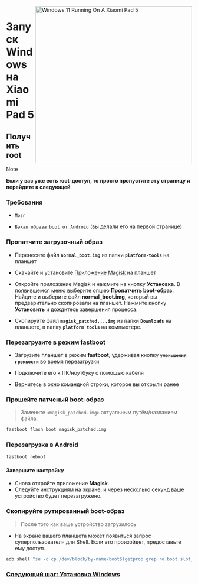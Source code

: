 
<img align="right" src="https://raw.githubusercontent.com/erdilS/Port-Windows-11-Xiaomi-Pad-5/main/nabu.png" width="425" alt="Windows 11 Running On A Xiaomi Pad 5">


# Запуск Windows на Xiaomi Pad 5

## Получить root
> [!NOTE]
> **Если у вас уже есть root-доступ, то просто пропустите эту страницу и перейдите к следующей**

### Требования
- ```Мозг```

- [```Бэкап образа boot от Android```](/guide/English/1-partition-en.md#Make-a-backup-of-your-existing-boot-image) (вы делали его на первой странице)

### Пропатчите загрузочный образ

- Перенесите файл **`normal_boot.img`** из папки **`platform-tools`** на планшет 

- Скачайте и установите [Приложение Magisk](https://github.com/topjohnwu/Magisk/releases/latest) на планшет
  
- Откройте приложение Magisk и нажмите на кнопку **Установка**. В появившемся меню выберите опцию **Пропатчить boot-образ**. Найдите и выберите файл **normal_boot.img**, который вы предварительно скопировали на планшет. Нажмите кнопку **Установить** и дождитесь завершения процесса.
  
- Скопируйте файл **`magisk_patched....img`** из папки **`Downloads`** на планшете, в папку **`platform tools`** на компьютере. 

### Перезагрузите в режим fastboot
- Загрузите планшет в режим **fastboot**, удерживая кнопку **`уменьшения громкости`** во время перезагрузки

- Подключите его к ПК/ноутбуку с помощью кабеля

- Вернитесь в окно командной строки, которое вы открыли ранее
 

### Прошейте патченый boot-образ
> Замените `<magisk_patched.img>` актуальным путём/названием файла.
```cmd
fastboot flash boot magisk_patched.img
```

### Перезагрузка в Android
```cmd
fastboot reboot
```

#### Завершите настройку 
- Снова откройте приложение **Magisk**.
- Следуйте инструкциям на экране, и через несколько секунд ваше устройство будет перезагружено.

### Скопируйте рутированный boot-образ 
> После того как ваше устройство загрузилось 

- На экране вашего планшета может появиться запрос суперпользователя для Shell. Если это произойдет, предоставьте ему доступ.
```cmd
adb shell "su -c cp /dev/block/by-name/boot$(getprop grep ro.boot.slot_suffix) /sdcard/rooted_boot.img" & adb pull /sdcard/rooted_boot.img
```

### [Следующий шаг: Установка Windows](/guide/Russian/3-install-ru.md)
